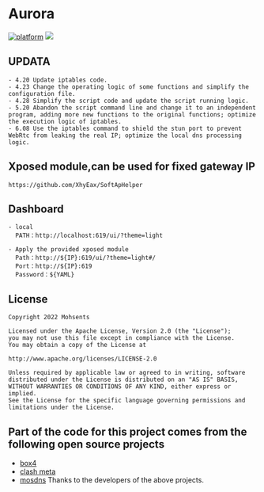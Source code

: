 # Aurora

[![platform](https://img.shields.io/badge/platform-Android-green.svg)](https://www.android.com)
[![](https://img.shields.io/badge/Magisk-v26.1-blue)](https://github.com/topjohnwu/Magisk/releases/tag/v26.1)

## UPDATA
    - 4.20 Update iptables code.
    - 4.23 Change the operating logic of some functions and simplify the configuration file.
    - 4.28 Simplify the script code and update the script running logic.
    - 5.20 Abandon the script command line and change it to an independent program, adding more new functions to the original functions; optimize the execution logic of iptables.
    - 6.08 Use the iptables command to shield the stun port to prevent WebRtc from leaking the real IP; optimize the local dns processing logic.

## Xposed module,can be used for fixed gateway IP
    https://github.com/XhyEax/SoftApHelper

## Dashboard
    - local
      PATH：http://localhost:619/ui/?theme=light
      
    - Apply the provided xposed module
      Path：http://${IP}:619/ui/?theme=light#/
      Port：http://${IP}:619
      Password：${YAML}

## License
    Copyright 2022 Mohsents
    
    Licensed under the Apache License, Version 2.0 (the "License");
    you may not use this file except in compliance with the License.
    You may obtain a copy of the License at

    http://www.apache.org/licenses/LICENSE-2.0

    Unless required by applicable law or agreed to in writing, software
    distributed under the License is distributed on an "AS IS" BASIS,
    WITHOUT WARRANTIES OR CONDITIONS OF ANY KIND, either express or implied.
    See the License for the specific language governing permissions and
    limitations under the License.

## Part of the code for this project comes from the following open source projects
- [box4](https://github.com/CHIZI-0618/box4magisk)
- [clash meta](https://github.com/MetaCubeX/Clash.Meta)
- [mosdns](https://github.com/IrineSistiana/mosdns)
Thanks to the developers of the above projects.

